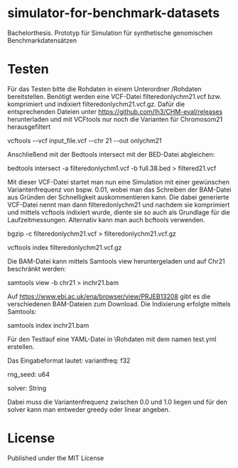 # simulator-for-benchmark-datasets
Bachelorthesis. Prototyp für Simulation für synthetische genomischen Benchmarkdatensätzen

# Testen
Für das Testen bitte die Rohdaten in einem Unterordner /Rohdaten bereitstellen. Benötigt werden eine VCF-Datei filteredonlychm21.vcf bzw. komprimiert und indixiert filteredonlychm21.vcf.gz.
Dafür die entsprechenden Dateien unter https://github.com/lh3/CHM-eval/releases herunterladen und mit VCFtools nur noch die Varianten für Chromosom21 herausgefiltert

vcftools --vcf input_file.vcf --chr 21 --out onlychm21

Anschließend mit der Bedtools intersect mit der BED-Datei abgleichen: 

bedtools intersect -a filteredonlychm1.vcf -b full.38.bed > filtered21.vcf

Mit dieser VCF-Datei startet man nun eine Simulation mit einer gewünschen Variantenfrequenz von bspw. 0.01, wobei man das Schreiben der BAM-Datei aus Gründen der Schnelligkeit auskommentieren kann.
Die dabei generierte VCF-Datei nennt man dann filteredonlychm21 und nachdem sie komprimiert und mittels vcftools indixiert wurde, diente sie so auch als Grundlage für die Laufzeitmessungen. Alternativ kann man auch bcftools verwenden.

bgzip -c filteredonlychm21.vcf > filteredonlychm21.vcf.gz

vcftools index filteredonlychm21.vcf.gz 


Die BAM-Datei kann mittels Samtools view heruntergeladen und auf Chr21 beschränkt werden: 

samtools view -b <PathtoBam> chr21 > inchr21.bam
  
Auf https://www.ebi.ac.uk/ena/browser/view/PRJEB13208 gibt es die verschiedenen BAM-Dateien zum Download.
Die Indixierung erfolgte mittels Samtools: 
  
samtools index inchr21.bam

Für den Testlauf eine YAML-Datei in \Rohdaten mit dem namen test.yml erstellen.

Das Eingabeformat lautet:
variantfreq: f32

rng_seed: u64

solver: String

Dabei muss die Variantenfrequenz zwischen 0.0 und 1.0 liegen und für den solver kann man entweder greedy oder linear angeben.

# License
Published under the MIT License
